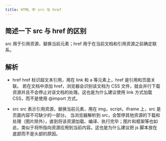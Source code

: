 ```yaml
---
title: HTML 中 src 与 href
---
```


## 简述一下 src 与 href 的区别

src 用于引用资源，替换当前元素；href 用于在当前文档和引用资源之前确定联系。

## 解析

- href
href 标识超文本引用，用在 link 和 a 等元素上，href 是引用和页面关联。
若在文档中添加 href，浏览器会识别该文档为 CSS 文件，就会并行下载资源并且不会停止对该文档的处理。这也是为什么建议使用 link 方式加载 CSS，而不是使用 @import 方式。

- src
src 表示引用资源，替换当前元素，用在 img，script，iframe 上，src 是页面内容不可缺少的一部分。
当浏览器解析到 src，会暂停其他资源的下载和处理（图片除外），直到将该资源加载、编译、执行完毕；图片和框架等也如此，类似于将所指向资源应用到当前内容。这也是为什么建议把 js 脚本放在底部而不是头部的原因。